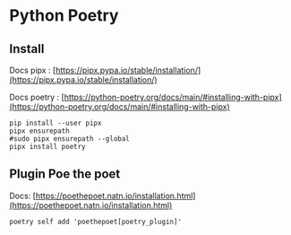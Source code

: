 # Python Poetry

## Install
Docs pipx : [https://pipx.pypa.io/stable/installation/](https://pipx.pypa.io/stable/installation/)

Docs poetry : [https://python-poetry.org/docs/main/#installing-with-pipx](https://python-poetry.org/docs/main/#installing-with-pipx)
```
pip install --user pipx
pipx ensurepath
#sudo pipx ensurepath --global
pipx install poetry
```

## Plugin Poe the poet
Docs: [https://poethepoet.natn.io/installation.html](https://poethepoet.natn.io/installation.html)
```
poetry self add 'poethepoet[poetry_plugin]'
```
